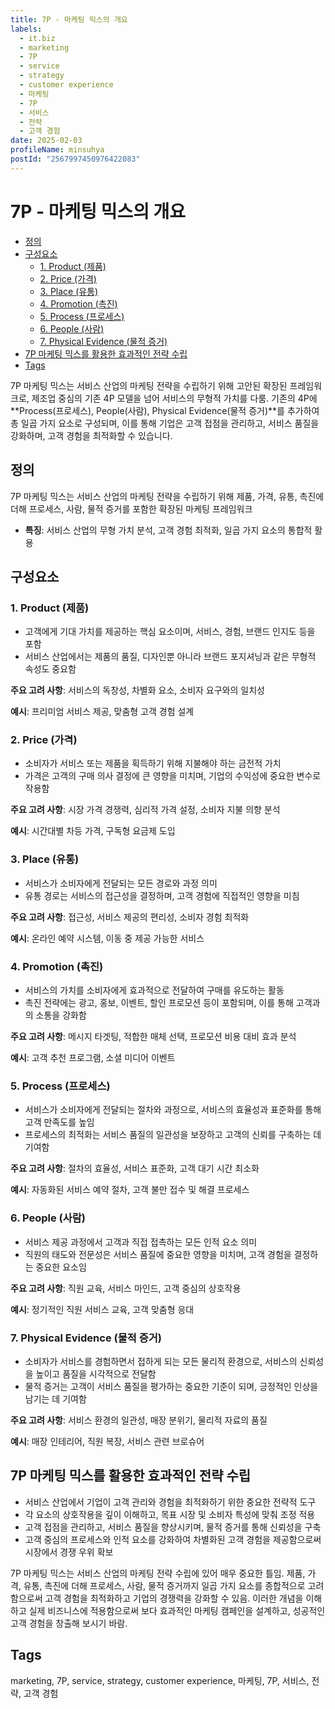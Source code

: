 ```yaml
---
title: 7P - 마케팅 믹스의 개요
labels:
  - it.biz
  - marketing
  - 7P
  - service
  - strategy
  - customer experience
  - 마케팅
  - 7P
  - 서비스
  - 전략
  - 고객 경험
date: 2025-02-03
profileName: minsuhya
postId: "2567997450976422083"
---
```



# 7P - 마케팅 믹스의 개요

<!-- mtoc-start -->

- [정의](#정의)
- [구성요소](#구성요소)
  - [1. Product (제품)](#1-product-제품)
  - [2. Price (가격)](#2-price-가격)
  - [3. Place (유통)](#3-place-유통)
  - [4. Promotion (촉진)](#4-promotion-촉진)
  - [5. Process (프로세스)](#5-process-프로세스)
  - [6. People (사람)](#6-people-사람)
  - [7. Physical Evidence (물적 증거)](#7-physical-evidence-물적-증거)
- [7P 마케팅 믹스를 활용한 효과적인 전략 수립](#7p-마케팅-믹스를-활용한-효과적인-전략-수립)
- [Tags](#tags)

<!-- mtoc-end -->

7P 마케팅 믹스는 서비스 산업의 마케팅 전략을 수립하기 위해 고안된 확장된 프레임워크로, 제조업 중심의 기존 4P 모델을 넘어 서비스의 무형적 가치를 다룸. 기존의 4P에 **Process(프로세스), People(사람), Physical Evidence(물적 증거)**를 추가하여 총 일곱 가지 요소로 구성되며, 이를 통해 기업은 고객 접점을 관리하고, 서비스 품질을 강화하며, 고객 경험을 최적화할 수 있습니다.

## 정의

7P 마케팅 믹스는 서비스 산업의 마케팅 전략을 수립하기 위해 제품, 가격, 유통, 촉진에 더해 프로세스, 사람, 물적 증거를 포함한 확장된 마케팅 프레임워크

- **특징**: 서비스 산업의 무형 가치 분석, 고객 경험 최적화, 일곱 가지 요소의 통합적 활용

## 구성요소

### 1. Product (제품)

- 고객에게 기대 가치를 제공하는 핵심 요소이며, 서비스, 경험, 브랜드 인지도 등을 포함
- 서비스 산업에서는 제품의 품질, 디자인뿐 아니라 브랜드 포지셔닝과 같은 무형적 속성도 중요함

**주요 고려 사항**: 서비스의 독창성, 차별화 요소, 소비자 요구와의 일치성

**예시**: 프리미엄 서비스 제공, 맞춤형 고객 경험 설계

### 2. Price (가격)

- 소비자가 서비스 또는 제품을 획득하기 위해 지불해야 하는 금전적 가치
- 가격은 고객의 구매 의사 결정에 큰 영향을 미치며, 기업의 수익성에 중요한 변수로 작용함

**주요 고려 사항**: 시장 가격 경쟁력, 심리적 가격 설정, 소비자 지불 의향 분석

**예시**: 시간대별 차등 가격, 구독형 요금제 도입

### 3. Place (유통)

- 서비스가 소비자에게 전달되는 모든 경로와 과정 의미
- 유통 경로는 서비스의 접근성을 결정하며, 고객 경험에 직접적인 영향을 미침

**주요 고려 사항**: 접근성, 서비스 제공의 편리성, 소비자 경험 최적화

**예시**: 온라인 예약 시스템, 이동 중 제공 가능한 서비스

### 4. Promotion (촉진)

- 서비스의 가치를 소비자에게 효과적으로 전달하여 구매를 유도하는 활동
- 촉진 전략에는 광고, 홍보, 이벤트, 할인 프로모션 등이 포함되며, 이를 통해 고객과의 소통을 강화함

**주요 고려 사항**: 메시지 타겟팅, 적합한 매체 선택, 프로모션 비용 대비 효과 분석

**예시**: 고객 추천 프로그램, 소셜 미디어 이벤트

### 5. Process (프로세스)

- 서비스가 소비자에게 전달되는 절차와 과정으로, 서비스의 효율성과 표준화를 통해 고객 만족도를 높임
- 프로세스의 최적화는 서비스 품질의 일관성을 보장하고 고객의 신뢰를 구축하는 데 기여함

**주요 고려 사항**: 절차의 효율성, 서비스 표준화, 고객 대기 시간 최소화

**예시**: 자동화된 서비스 예약 절차, 고객 불만 접수 및 해결 프로세스

### 6. People (사람)

- 서비스 제공 과정에서 고객과 직접 접촉하는 모든 인적 요소 의미
- 직원의 태도와 전문성은 서비스 품질에 중요한 영향을 미치며, 고객 경험을 결정하는 중요한 요소임

**주요 고려 사항**: 직원 교육, 서비스 마인드, 고객 중심의 상호작용

**예시**: 정기적인 직원 서비스 교육, 고객 맞춤형 응대

### 7. Physical Evidence (물적 증거)

- 소비자가 서비스를 경험하면서 접하게 되는 모든 물리적 환경으로, 서비스의 신뢰성을 높이고 품질을 시각적으로 전달함
- 물적 증거는 고객이 서비스 품질을 평가하는 중요한 기준이 되며, 긍정적인 인상을 남기는 데 기여함

**주요 고려 사항**: 서비스 환경의 일관성, 매장 분위기, 물리적 자료의 품질

**예시**: 매장 인테리어, 직원 복장, 서비스 관련 브로슈어

## 7P 마케팅 믹스를 활용한 효과적인 전략 수립

- 서비스 산업에서 기업이 고객 관리와 경험을 최적화하기 위한 중요한 전략적 도구
- 각 요소의 상호작용을 깊이 이해하고, 목표 시장 및 소비자 특성에 맞춰 조정 적용
- 고객 접점을 관리하고, 서비스 품질을 향상시키며, 물적 증거를 통해 신뢰성을 구축
- 고객 중심의 프로세스와 인적 요소를 강화하여 차별화된 고객 경험을 제공함으로써 시장에서 경쟁 우위 확보

7P 마케팅 믹스는 서비스 산업의 마케팅 전략 수립에 있어 매우 중요한 틀임. 제품, 가격, 유통, 촉진에 더해 프로세스, 사람, 물적 증거까지 일곱 가지 요소를 종합적으로 고려함으로써 고객 경험을 최적화하고 기업의 경쟁력을 강화할 수 있음. 이러한 개념을 이해하고 실제 비즈니스에 적용함으로써 보다 효과적인 마케팅 캠페인을 설계하고, 성공적인 고객 경험을 창출해 보시기 바람.

## Tags

marketing, 7P, service, strategy, customer experience, 마케팅, 7P, 서비스, 전략, 고객 경험